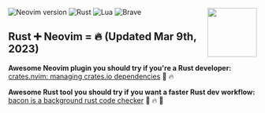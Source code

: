 ![Neovim version](https://img.shields.io/badge/Neovim-0.9.x-57A143?style=plastic&logo=neovim)
<img align="right" width="100" height="100" src="https://user-images.githubusercontent.com/8049061/155224899-71324823-4cc0-431a-90e5-63e3c51af05f.png">
![Rust](https://img.shields.io/badge/Rust-1.70.x-%23000000.svg?style=plastic&logo=rust&logoColor=white)
![Lua](https://img.shields.io/badge/Lua-%232C2D72.svg?style=plastic&logo=lua&logoColor=white)
![Brave](https://img.shields.io/badge/Brave-FB542B?style=plastic&logo=Brave&logoColor=white)
## Rust ➕ Neovim = 🔥 (Updated Mar 9th, 2023)


**Awesome Neovim plugin you should try if you're a Rust developer:** [crates.nvim: managing crates.io dependencies](https://github.com/Saecki/crates.nvim) 🦀 🔥

**Awesome Rust tool you should try if you want a faster Rust dev workflow:** [bacon is a background rust code checker](https://github.com/Canop/bacon) 🦀 🔥 🥓
